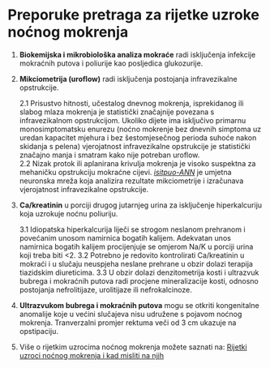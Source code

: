 # Preporuke pretraga za rijetke uzroke noćnog mokrenja



1. **Biokemijska i mikrobiološka analiza mokraće** radi isključenja infekcije mokraćnih putova i poliurije kao posljedica glukozurije.
2.  **Mikciometrija (uroflow)** radi isključenja postojanja infravezikalne opstrukcije.

    2.1 Prisustvo hitnosti, učestalog dnevnog mokrenja, isprekidanog ili slabog mlaza mokrenja je statistički značajnije povezana s infravezikalnom opstrukcijom. Ukoliko dijete ima isključivo primarnu monosimptomatsku enurezu (noćno mokrenje bez dnevnih simptoma uz uredan kapacitet mjehura i bez šestomjesečnog perioda suhoće nakon skidanja s pelena) vjerojatnost infravezikalne opstrukcije je statistički značajno manja i smatram kako nije potreban uroflow.\
    2.2 Nizak protok ili aplanirana krivulja mokrenja je visoko suspektna za mehaničku opstrukciju mokraćne cijevi. [_isitpuo-ANN_](broken-reference) je umjetna neuronska mreža koja analizira rezultate mikciometrije i izračunava vjerojatnost infravezikalne opstrukcije.
3.  **Ca/kreatinin** u porciji drugog jutarnjeg urina za isključenje hiperkalcuriju koja uzrokuje noćnu poliuriju.

    3.1 Idiopatska hiperkalcurija liječi se strogom neslanom prehranom i povećanim unosom namirnica bogatih kalijem. Adekvatan unos namirnica bogatih kalijem procijenjuje se omjerom Na/K u porciji urina koji treba biti <2. 3.2 Potrebno je redovito kontrolirati Ca/kreatinin u mokraći i u slučaju neuspjeha neslane prehrane u obzir dolazi terapija tiazidskim diureticima. 3.3 U obzir dolazi denzitometrija kosti i ultrazvuk bubrega i mokraćnih putova radi procjene mineralizacije kosti, odnosno postojanja nefrolitijaze, urolitijaze ili nefrokalcinoze.
4. **Ultrazvukom bubrega i mokraćnih putova** mogu se otkriti kongenitalne anomalije koje u većini slučajeva nisu udružene s pojavom noćnog mokrenja. Tranverzalni promjer rektuma veči od 3 cm ukazuje na opstipaciju.
5. Više o rijetkim uzrocima noćnog mokrenja možete saznati na: [Rijetki uzroci noćnog mokrenja i kad misliti na njih](https://budisuh.eu/rijetki-uzroci-nocnog-mokrenja/)
